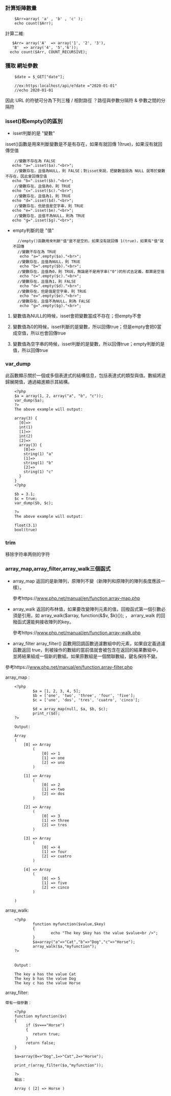 ### 計算矩陣數量

        $Arr=array( 'a' , 'b' , 'c' );
        echo count($Arr);
 
計算二維: 

       $Arr= array('A'  => array('1', '2', '3'),
       'B'  => array('4', '5','6'));
      echo count($Arr, COUNT_RECURSIVE);

### 獲取 網址參數

        $date = $_GET["date"];
        
        //ex:https:localhost/api/e?date ="2020-01-01"
        //echo 2020-01-01

因此 URL 的符號可分為下列三種
/ 相對路徑
？路徑與參數分隔符
& 參數之間的分隔符

### isset()和empty()的區別       

- isset判斷的是 "變數"

 isset()函數是用來判斷變數是不是有存在，如果有就回傳 1(true)，如果沒有就回傳空值
 
        //變數不存在為 FALSE
       echo "a=".isset($a)."<br>";
        //變數存在，且值為NULL，則 FALSE；對isset來說，把變數值設為 NULL 就等於變數不存在，因此會回傳空值
       echo "b=".isset($b)."<br>"; 
        //變數存在，且值為0，則 TRUE 
       echo "c=".isset($c)."<br>"; 
        //變數存在，且值為1，則 TRUE
       echo "d=".isset($d)."<br>";
        //變數存在，但是值是空字串，則 TRUE
       echo "e=".isset($e)."<br>"; 
        //變數存在，且值不為NULL，則為 TRUE
       echo "g=".isset($g)."<br>";


- empty判斷的是 "值"

        //empty()函數用來判斷"值"是不是空的，如果沒有就回傳 1(true)，如果有"值"就不回傳
        //變數不存在為 TRUE
         echo "a=".empty($a)."<br>";
        //變數存在，且值為NULL，則 TRUE
         echo "b=".empty($b)."<br>";
        //變數存在，且值為0，則 TRUE，無論是不是用字串("0")的形式去定義，都算是空值
         echo "c=".empty($c)."<br>";
        //變數存在，且值為1，則 FALSE
         echo "d=".empty($d)."<br>";
        //變數存在，但是值是空字串，則 TRUE
         echo "e=".empty($e)."<br>";
        //變數存在，且值不為NULL，則為 FALSE
         echo "g=".empty($g)."<br>";


1. 變數值為NULL的時候，isset會把變數當成不存在；但empty不會

2. 變數值為0的時候，isset判斷的是變數，所以回傳true；但是empty會把0當成空值，所以也會回傳true

3. 變數值為空字串的時候，isset判斷的是變數，所以回傳true；empty判斷的是值，所以回傳true


### var_dump

此函數顯示關於一個或多個表達式的結構信息，包括表達式的類型與值。數組將遞歸展開值，通過縮進顯示其結構。

        <?php
        $a = array(1, 2, array("a", "b", "c"));
        var_dump($a);
        ?>
        The above example will output:

        array(3) {
          [0]=>
          int(1)
          [1]=>
          int(2)
          [2]=>
          array(3) {
            [0]=>
            string(1) "a"
            [1]=>
            string(1) "b"
            [2]=>
            string(1) "c"
          }
        }
        <?php

        $b = 3.1;
        $c = true;
        var_dump($b, $c);

        ?>
        The above example will output:

        float(3.1)
        bool(true)

### trim

移除字符串两侧的字符


### array_map,array_filter,array_walk三個函式



- array_map 返回的是新陣列，原陣列不變（新陣列和原陣列的陣列長度應該一樣）。

   參考https://www.php.net/manual/en/function.array-map.php

- array_walk 返回的布林值，如果要改變陣列元素的值，回撥函式第一個引數必須是引用，如  array_walk($array, function(&$v, $k){});  ， arrary_walk 的回撥函式還能夠接收陣列的key。

  參考https://www.php.net/manual/en/function.array-walk.php

- array_filter array_filter() 函數用回調函數過濾數組中的元素，如果自定義過濾函數返回 true，則被操作的數組的當前值就會被包含在返回的結果數組中， 並將結果組成一個新的數組。如果原數組是一個關聯數組，鍵名保持不變。


 參考https://www.php.net/manual/en/function.array-filter.php


array_map :

        <?php
                $a = [1, 2, 3, 4, 5];
                $b = ['one', 'two', 'three', 'four', 'five'];
                $c = ['uno', 'dos', 'tres', 'cuatro', 'cinco'];

                $d = array_map(null, $a, $b, $c);
                print_r($d);
        ?>
        
        Output:
        
        Array
        (
            [0] => Array
                (
                    [0] => 1
                    [1] => one
                    [2] => uno
                )

            [1] => Array
                (
                    [0] => 2
                    [1] => two
                    [2] => dos
                )

            [2] => Array
                (
                    [0] => 3
                    [1] => three
                    [2] => tres
                )

            [3] => Array
                (
                    [0] => 4
                    [1] => four
                    [2] => cuatro
                )

            [4] => Array
                (
                    [0] => 5
                    [1] => five
                    [2] => cinco
                )

        )

array_walk:

        <?php
                function myfunction($value,$key) 
                {
                        echo "The key $key has the value $value<br />";
                }
                $a=array("a"=>"Cat","b"=>"Dog","c"=>"Horse");
                array_walk($a,"myfunction");
        ?>
        
        
        Output：

        The key a has the value Cat
        The key b has the value Dog
        The key c has the value Horse

array_filter:

    帶有一個參數：

        <?php
        function myfunction($v)
        {
             if ($v==="Horse")
             {
                return true;
             }
             return false;
        }
        
        $a=array(0=>"Dog",1=>"Cat",2=>"Horse");
        
        print_r(array_filter($a,"myfunction"));
        
        ?>
        輸出：

        Array ( [2] => Horse )
